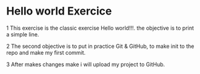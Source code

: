 # Hello world Exercice

1 This exercise is the classic exercise Hello world!!!. the objective is to print a simple line.

2 The second objective is to put in practice Git & GitHub, to make  init to the repo  and make  my first commit.

3 After makes changes make  i will upload my  project to GitHub.

